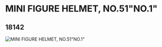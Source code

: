 # MINI FIGURE HELMET, NO.51"NO.1"
## 18142
![MINI FIGURE HELMET, NO.51"NO.1"](https://lc-www-live-s.legocdn.com/media/bricks/5/2/6079385.jpg)